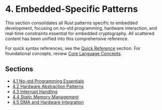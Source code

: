 # 4. Embedded-Specific Patterns

This section consolidates all Rust patterns specific to embedded development, focusing on no-std programming, hardware interaction, and real-time constraints essential for embedded cryptography. All scattered content has been unified into this comprehensive reference.

For quick syntax references, see the [Quick Reference](../quick-reference/README.md) section. For foundational concepts, review [Core Language Concepts](../core-concepts/README.md).

## Sections

- [4.1 No-std Programming Essentials](./no-std.md)
- [4.2 Hardware Abstraction Patterns](./hardware-abstraction.md)
- [4.3 Interrupt Handling](./interrupts.md)
- [4.4 Static Memory Management](./static-memory.md)
- [4.5 DMA and Hardware Integration](./dma-integration.md)

